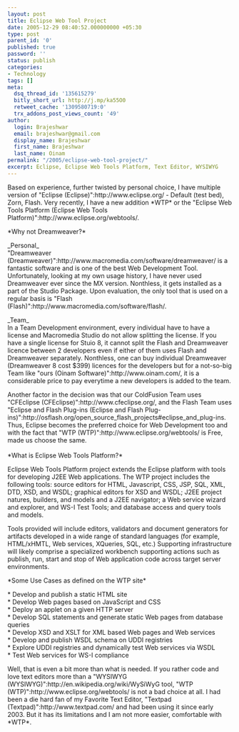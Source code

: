 ```yaml
---
layout: post
title: Eclipse Web Tool Project
date: 2005-12-29 08:40:52.000000000 +05:30
type: post
parent_id: '0'
published: true
password: ''
status: publish
categories:
- Technology
tags: []
meta:
  dsq_thread_id: '135615279'
  bitly_short_url: http://j.mp/ka55O0
  retweet_cache: '1309580719:0'
  trx_addons_post_views_count: '49'
author:
  login: Brajeshwar
  email: brajeshwar@gmail.com
  display_name: Brajeshwar
  first_name: Brajeshwar
  last_name: Oinam
permalink: "/2005/eclipse-web-tool-project/"
excerpt: Eclipse, Eclipse Web Tools Platform, Text Editor, WYSIWYG
---
```

<p>Based on experience, further twisted by personal choice, I have multiple version of "Eclipse (Eclipse)":http://www.eclipse.org/ - Default (test bed), Zorn, Flash. Very recently, I have a new addition *WTP* or the "Eclipse Web Tools Platform (Eclipse Web Tools Platform)":http://www.eclipse.org/webtools/.</p>
<p>*Why not Dreamweaver?*</p>
<p>_Personal_<br />
"Dreamweaver (Dreamweaver)":http://www.macromedia.com/software/dreamweaver/ is a fantastic software and is one of the best Web Development Tool. Unfortunately, looking at my own usage history, I have never used Dreamweaver ever since the MX version. Nonthless, it gets installed as a part of the Studio Package. Upon evaluation, the only tool that is used on a regular basis is "Flash (Flash)":http://www.macromedia.com/software/flash/.</p>
<p>_Team_<br />
In a Team Development environment, every individual have to have a license and Macromedia Studio do not allow splitting the license. If you have a single license for Stuio 8, it cannot split the Flash and Dreamweaver licence between 2 developers even if either of them uses Flash and Dreamweaver separately. Nonthless, one can buy individual Dreamweaver (Dreamweaver 8 cost $399) licences for the developers but for a not-so-big Team like "ours (Oinam Software)":http://www.oinam.com/, it is a considerable price to pay everytime a new developers is added to the team.</p>
<p>Another factor in the decision was that our ColdFusion Team uses "CFEclipse (CFEclipse)":http://www.cfeclipse.org/, and the Flash Team uses "Eclipse and Flash Plug-ins (Eclipse and Flash Plug-ins)":http://osflash.org/open_source_flash_projects#eclipse_and_plug-ins. Thus, Eclipse becomes the preferred choice for Web Development too and with the fact that "WTP (WTP)":http://www.eclipse.org/webtools/ is Free, made us choose the same.<br />
<br />
*What is Eclipse Web Tools Platform?*</p>
<p>Eclipse Web Tools Platform project extends the Eclipse platform with tools for developing J2EE Web applications. The WTP project includes the following tools: source editors for HTML, Javascript, CSS, JSP, SQL, XML, DTD, XSD, and WSDL; graphical editors for XSD and WSDL; J2EE project natures, builders, and models and a J2EE navigator; a Web service wizard and explorer, and WS-I Test Tools; and database access and query tools and models.</p>
<p>Tools provided will include editors, validators and document generators for artifacts developed in a wide range of standard languages (for example, HTML/xHMTL, Web services, XQueries, SQL, etc.) Supporting infrastructure will likely comprise a specialized workbench supporting actions such as publish, run, start and stop of Web application code across target server environments.</p>
<p>*Some Use Cases as defined on the WTP site*</p>
<p>* Develop and publish a static HTML site<br />
* Develop Web pages based on JavaScript and CSS<br />
* Deploy an applet on a given HTTP server<br />
* Develop SQL statements and generate static Web pages from database queries<br />
* Develop XSD and XSLT for XML based Web pages and Web services<br />
* Develop and publish WSDL schema on UDDI registries<br />
* Explore UDDI registries and dynamically test Web services via WSDL<br />
* Test Web services for WS-I compliance</p>
<p>Well, that is even a bit more than what is needed. If you rather code and love text editors more than a "WYSIWYG (WYSIWYG)":http://en.wikipedia.org/wiki/WySiWyG tool, "WTP (WTP)":http://www.eclipse.org/webtools/ is not a bad choice at all. I had been a die hard fan of my Favorite Text Editor, "Textpad (Textpad)":http://www.textpad.com/ and had been using it since early 2003. But it has its limitations and I am not more easier, comfortable with *WTP*.</p>
